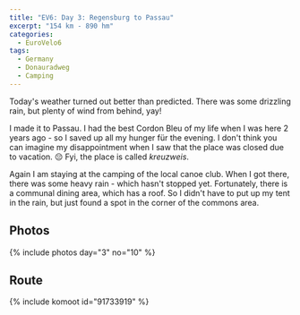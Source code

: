 ```yaml
---
title: "EV6: Day 3: Regensburg to Passau"
excerpt: "154 km - 890 hm"
categories:
  - EuroVelo6
tags:
  - Germany
  - Donauradweg
  - Camping
---
```

Today's weather turned out better than predicted. There was some drizzling rain, but plenty of wind from behind, yay!

I made it to Passau. I had the best Cordon Bleu of my life when I was here 2 years ago - so I saved up all my hunger für the evening. I don't think you can imagine my disappointment when I saw that the place was closed due to vacation. 😔 Fyi, the place is called _kreuzweis_.

Again I am staying at the camping of the local canoe club. When I got there, there was some heavy rain - which hasn't stopped yet. Fortunately, there is a communal dining area, which has a roof. So I didn't have to put up my tent in the rain, but just found a spot in the corner of the commons area. 

## Photos

{% include photos day="3" no="10" %}

## Route

{% include komoot id="91733919" %}
